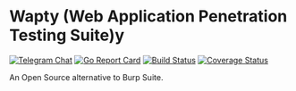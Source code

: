 # Wapty (Web Application Penetration Testing Suite)y
[![Telegram Chat](https://img.shields.io/badge/discuss-telegram-179cde.svg?maxAge=3600)](https://telegram.me/waptysuite)
[![Go Report Card](https://goreportcard.com/badge/github.com/blogtitle/wapty)](https://goreportcard.com/report/github.com/blogtitle/wapty)
[![Build Status](https://travis-ci.org/blogtitle/wapty.svg?branch=master)](https://travis-ci.org/blogtitle/wapty)
[![Coverage Status](https://codecov.io/gh/blogtitle/wapty/branch/master/graph/badge.svg)](https://codecov.io/gh/blogtitle/wapty)

An Open Source alternative to Burp Suite.


